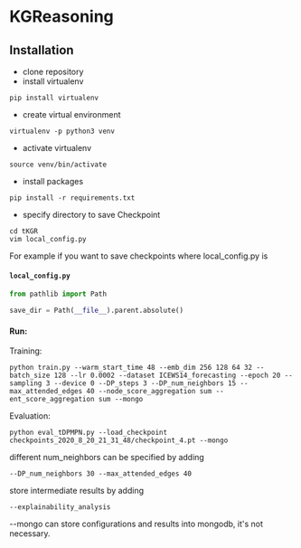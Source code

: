 # KGReasoning

## Installation

- clone repository
- install virtualenv
```
pip install virtualenv
```
- create virtual environment
```
virtualenv -p python3 venv
```
- activate virtualenv
```
source venv/bin/activate
```
- install packages
```
pip install -r requirements.txt
```
- specify directory to save Checkpoint
```
cd tKGR
vim local_config.py
```
For example if you want to save checkpoints where local_config.py is

#### **`local_config.py`**
```python
from pathlib import Path

save_dir = Path(__file__).parent.absolute()
```
#### Run:
Training:
```
python train.py --warm_start_time 48 --emb_dim 256 128 64 32 --batch_size 128 --lr 0.0002 --dataset ICEWS14_forecasting --epoch 20 --sampling 3 --device 0 --DP_steps 3 --DP_num_neighbors 15 --max_attended_edges 40 --node_score_aggregation sum --ent_score_aggregation sum --mongo
```
Evaluation:
```
python eval_tDPMPN.py --load_checkpoint checkpoints_2020_8_20_21_31_48/checkpoint_4.pt --mongo
```
different num_neighbors can be specified by adding
```
--DP_num_neighbors 30 --max_attended_edges 40
```
store intermediate results by adding 
```
--explainability_analysis
```

--mongo can store configurations and results into mongodb, it's not necessary.
